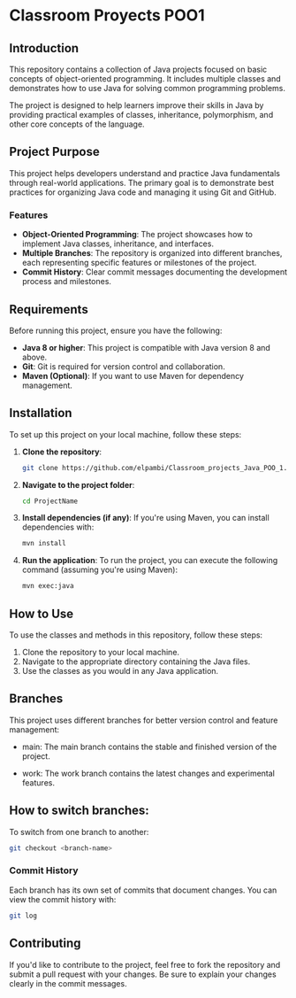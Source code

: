 # Classroom Proyects POO1

## Introduction

This repository contains a collection of Java projects focused on basic concepts of object-oriented programming. It includes multiple classes and demonstrates how to use Java for solving common programming problems.

The project is designed to help learners improve their skills in Java by providing practical examples of classes, inheritance, polymorphism, and other core concepts of the language.

## Project Purpose

This project helps developers understand and practice Java fundamentals through real-world applications. The primary goal is to demonstrate best practices for organizing Java code and managing it using Git and GitHub.

### Features
- **Object-Oriented Programming**: The project showcases how to implement Java classes, inheritance, and interfaces.
- **Multiple Branches**: The repository is organized into different branches, each representing specific features or milestones of the project.
- **Commit History**: Clear commit messages documenting the development process and milestones.

## Requirements

Before running this project, ensure you have the following:

- **Java 8 or higher**: This project is compatible with Java version 8 and above.
- **Git**: Git is required for version control and collaboration.
- **Maven (Optional)**: If you want to use Maven for dependency management.

## Installation

To set up this project on your local machine, follow these steps:

1. **Clone the repository**:
    ```bash
    git clone https://github.com/elpambi/Classroom_projects_Java_POO_1.git
    ```

2. **Navigate to the project folder**:
    ```bash
    cd ProjectName
    ```

3. **Install dependencies (if any)**:
    If you're using Maven, you can install dependencies with:
    ```bash
    mvn install
    ```

4. **Run the application**:
    To run the project, you can execute the following command (assuming you're using Maven):
    ```bash
    mvn exec:java
    ```

## How to Use

To use the classes and methods in this repository, follow these steps:

1. Clone the repository to your local machine.
2. Navigate to the appropriate directory containing the Java files.
3. Use the classes as you would in any Java application.

## Branches
This project uses different branches for better version control and feature management:

- main: The main branch contains the stable and finished version of the project.

- work: The work branch contains the latest changes and experimental features.

## How to switch branches:

To switch from one branch to another:

```bash
git checkout <branch-name>
```

    
### Commit History
Each branch has its own set of commits that document changes. You can view the commit history with:

```bash
git log
```

## Contributing
If you'd like to contribute to the project, feel free to fork the repository and submit a pull request with your changes. Be sure to explain your changes clearly in the commit messages.
